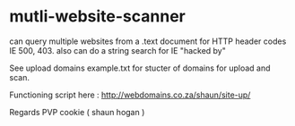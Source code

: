 # mutli-website-scanner
can query multiple websites from a .text document for HTTP header codes IE 500, 403. also can do a  string search for IE "hacked by"

See upload domains example.txt for stucter of domains for upload and scan.

Functioning script here : http://webdomains.co.za/shaun/site-up/

Regards
PVP cookie ( shaun hogan )
